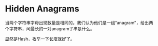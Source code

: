 # Hidden Anagrams

当两个字符串字母出现数量是相同的，我们认为他们是一组“anagram”，给出两个字符串，问最长的一对anagram子串是什么。

显然是Hash，枚举一下长度就好了。
